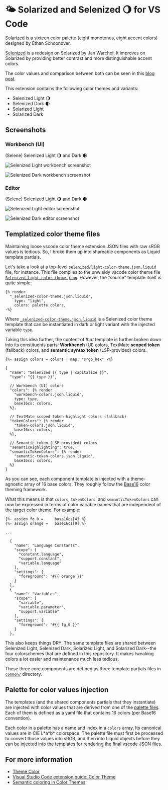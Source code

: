# 🌤️ Solarized and Selenized 🌖 for VS Code

[Solarized](https://ethanschoonover.com/solarized/) is a sixteen color palette
(eight monotones, eight accent colors) designed by Ethan Schoonover.

[Selenized](https://github.com/jan-warchol/selenized) is a redesign on Solarized
by Jan Warchoł. It improves on Solarized by providing better contrast and more
distinguishable accent colors.

The color values and comparison between both can be seen in this
[blog post](https://pensieve.swijaya.me/solarized-selenized-cheatsheet).

This extension contains the following color themes and variants:

* Selenized Light 🌖
* Selenized Dark 🌒
* Solarized Light
* Solarized Dark

## Screenshots

### Workbench (UI)

(Selene) Selenized Light 🌖 and Dark 🌒

![Selenized Light workbench screenshot](https://github.com/santoso-wijaya/vscode-helios-selene/raw/HEAD/assets/screenshot-workbench-selenized-light.png "Selenized Light workbench")

![Selenized Dark workbench screenshot](https://github.com/santoso-wijaya/vscode-helios-selene/raw/HEAD/assets/screenshot-workbench-selenized-dark.png "Selenized Dark workbench")

### Editor

(Selene) Selenized Light 🌖 and Dark 🌒

![Selenized Light editor screenshot](https://github.com/santoso-wijaya/vscode-helios-selene/raw/HEAD/assets/screenshot-editor-selenized-light.png "Selenized Light editor")

![Selenized Dark editor screenshot](https://github.com/santoso-wijaya/vscode-helios-selene/raw/HEAD/assets/screenshot-editor-selenized-dark.png "Selenized Dark editor")

## Templatized color theme files

Maintaining loose vscode color theme extension JSON files with raw sRGB values
is tedious. So, I broke them up into shareable components as Liquid template
partials.

Let's take a look at a top-level [`selenized/light-color-theme.json.liquid`][1]
file, for instance. This file compiles to the unwieldy vscode color theme file
[`Selenized_Light-color-theme.json`][2]. However, the "source" template itself
is quite simple:

```liquid
{% render
  "_selenized-color-theme.json.liquid",
    type: "light",
    colors: palette.colors,
-%}
```

Where [`_selenized-color-theme.json.liquid`][3] is a Selenized color theme
template that can be instantiated in dark or light variant with the injected
variable `type`.

Taking this idea further, the content of *that* template is further broken down
into its constituents parts: **Workbench** (UI) colors, TextMate
**scoped token** (fallback) colors, and **semantic syntax token** (LSP-provided)
colors.

```liquid
{%- assign colors = colors | map: "srgb_hex" -%}

{
  "name": "Selenized {{ type | capitalize }}",
  "type": "{{ type }}",

  // Workbench (UI) colors
  "colors": {% render
    "workbench-colors.json.liquid",
    type: type,
    base16cs: colors,
  %},

  // TextMate scoped token highlight colors (fallback)
  "tokenColors": {% render
    "token-colors.json.liquid",
    base16cs: colors,
  %},

  // Semantic token (LSP-provided) colors
  "semanticHighlighting": true,
  "semanticTokenColors": {% render
    "semantic-token-colors.json.liquid",
    base16cs: colors,
  %}
}
```

As you can see, each component template is injected with a theme-agnostic array
of 16 base colors. They roughly follow the [Base16][4] color theming framework.

What this means is that `colors`, `tokenColors`, and `semanticTokenColors` can
now be expressed in terms of color variable names that are independent of the
target color theme. For example:

```liquid
{%- assign fg_0 =     base16cs[4] %}
{%- assign orange =   base16cs[9] %}

...

  {
    "name": "Language Constants",
    "scope": [
      "constant.language",
      "support.constant",
      "variable.language"
    ],
    "settings": {
      "foreground": "#{{ orange }}"
    }
  },
  {
    "name": "Variables",
    "scope": [
      "variable",
      "variable.parameter",
      "support.variable"
    ],
    "settings": {
      "foreground": "#{{ fg_0 }}"
    }
  },
```

This also keeps things DRY. The same template files are shared between Selenized
Light, Selenized Dark, Solarized Light, and Solarized Dark--the four
colorschemes that are defined in this repository. It makes tweaking colors a
lot easier and maintenance much less tedious.

These three core components are defined as three template partials files in
[`common/`][5] directory.

## Palette for color values injection

The templates (and the shared components partials that they instantiate) are
injected with color values that are derived from one of the [palette files][6].
Each of them is defined as a yaml file that contains 16 colors (per Base16
convention).

Each color in a palette has a name and index in a `colors` array. Its canonical
values are in CIE L\*a\*b\* colorspace. The palette file must first be processed
to convert those values into sRGB, and then into Liquid objects before they can
be injected into the templates for rendering the final vscode JSON files.

## For more information

* [Theme Color][7]
* [Visual Studio Code extension guide: Color Theme][8]
* [Semantic coloring in Color Themes][9]

[1]: themes/selenized/light-color-theme.json.liquid
[2]: themes/Selenized_Light-color-theme.json
[3]: themes/selenized/_selenized-color-theme.json.liquid
[4]: https://github.com/chriskempson/base16/blob/main/styling.md
[5]: themes/common
[6]: palettes
[7]: https://code.visualstudio.com/api/references/theme-color
[8]: https://code.visualstudio.com/api/extension-guides/color-theme
[9]: https://code.visualstudio.com/api/language-extensions/semantic-highlight-guide#semantic-coloring-in-color-themes
